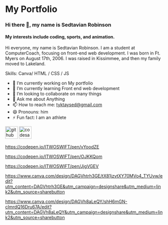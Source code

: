 # My Portfolio
### Hi there 👋, my name is Sedtavian Robinson
#### My interests include coding, sports, and animation.
Hi everyone, my name is Sedtavian Robinson. I am a student at ComputerCoach, focusing on front-end web development. I was born in Ft. Myers on August 17th, 2006. I was raised in Kissimmee, and then my family moved to Lakeland.

Skills: Canva/ HTML / CSS / JS

- 🔭 I’m currently working on My portfolio  
- 🌱 I’m currently learning Front end web development 
- 👯 I’m looking to collaborate on many things 
- 💬 Ask me about Anything 
- 📫 How to reach me: tyktaysed@gmail.com 
- 😄 Pronouns: him 
- ⚡ Fun fact: I am an athlete  


[<img src='https://cdn.jsdelivr.net/npm/simple-icons@3.0.1/icons/github.svg' alt='github' height='40'>](https://github.com/TaeisHim223)  [<img src='https://cdn.jsdelivr.net/npm/simple-icons@3.0.1/icons/codesandbox.svg' alt='codesandbox' height='40'>](https://codesandbox.io/u/TaeisHim223)  

https://codepen.io/ITWOSWIFT/pen/vYoodZE

https://codepen.io/ITWOSWIFT/pen/OJKKQom

https://codepen.io/ITWOSWIFT/pen/JjgVGEV

https://www.canva.com/design/DAGVhtrh3GE/tX81jzvtXY70MVo4_TYUvw/edit?utm_content=DAGVhtrh3GE&utm_campaign=designshare&utm_medium=link2&utm_source=sharebutton

https://www.canva.com/design/DAGVh8aLeQY/shH6mGN-cImrdQ16Dru67A/edit?utm_content=DAGVh8aLeQY&utm_campaign=designshare&utm_medium=link2&utm_source=sharebutton
